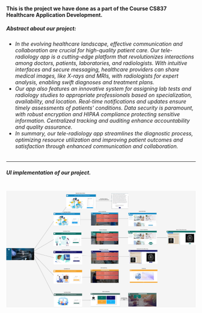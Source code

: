 <h4>This is the project we have done as a part of the Course CS837 Healthcare Application Development.</h4> 
<h5> Abstract about our project:</h5>
<h6>
  <ul>
    <li>In the evolving healthcare landscape, effective communication and collaboration are crucial for high-quality patient care. Our tele-radiology app is a cutting-edge platform that revolutionizes interactions among doctors, patients, laboratories, and radiologists. With intuitive interfaces and secure messaging, healthcare providers can share medical images, like X-rays and MRIs, with radiologists for expert analysis, enabling swift diagnoses and treatment plans.</li>
<li>Our app also features an innovative system for assigning lab tests and radiology studies to appropriate professionals based on specialization, availability, and location. Real-time notifications and updates ensure timely assessments of patients' conditions. Data security is paramount, with robust encryption and HIPAA compliance protecting sensitive information. Centralized tracking and auditing enhance accountability and quality assurance.</li>

<li>
  In summary, our tele-radiology app streamlines the diagnostic process, optimizing resource utilization and improving patient outcomes and satisfaction through enhanced communication and collaboration.
</li>

  </ul></h6>
<hr>
<h5>UI implementation of our project.</h5>
<br>
<img src="UI_Implementation.png"></img>
